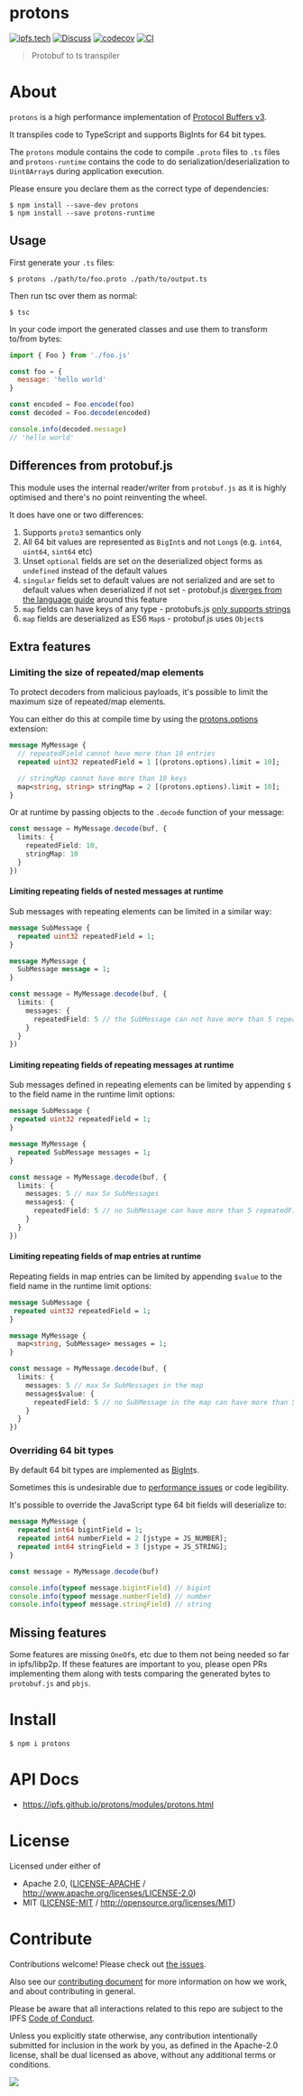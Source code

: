# protons <!-- omit in toc -->

[![ipfs.tech](https://img.shields.io/badge/project-IPFS-blue.svg?style=flat-square)](https://ipfs.tech)
[![Discuss](https://img.shields.io/discourse/https/discuss.ipfs.tech/posts.svg?style=flat-square)](https://discuss.ipfs.tech)
[![codecov](https://img.shields.io/codecov/c/github/ipfs/protons.svg?style=flat-square)](https://codecov.io/gh/ipfs/protons)
[![CI](https://img.shields.io/github/actions/workflow/status/ipfs/protons/js-test-and-release.yml?branch=main\&style=flat-square)](https://github.com/ipfs/protons/actions/workflows/js-test-and-release.yml?query=branch%3Amain)

> Protobuf to ts transpiler

# About

<!--

!IMPORTANT!

Everything in this README between "# About" and "# Install" is automatically
generated and will be overwritten the next time the doc generator is run.

To make changes to this section, please update the @packageDocumentation section
of src/index.js or src/index.ts

To experiment with formatting, please run "npm run docs" from the root of this
repo and examine the changes made.

-->

`protons` is a high performance implementation of [Protocol Buffers v3](https://protobuf.dev/programming-guides/proto3/).

It transpiles code to TypeScript and supports BigInts for 64 bit types.

The `protons` module contains the code to compile `.proto` files to `.ts` files and `protons-runtime` contains the code to do serialization/deserialization to `Uint8Array`s during application execution.

Please ensure you declare them as the correct type of dependencies:

```console
$ npm install --save-dev protons
$ npm install --save protons-runtime
```

## Usage

First generate your `.ts` files:

```console
$ protons ./path/to/foo.proto ./path/to/output.ts
```

Then run tsc over them as normal:

```console
$ tsc
```

In your code import the generated classes and use them to transform to/from bytes:

```js
import { Foo } from './foo.js'

const foo = {
  message: 'hello world'
}

const encoded = Foo.encode(foo)
const decoded = Foo.decode(encoded)

console.info(decoded.message)
// 'hello world'
```

## Differences from protobuf.js

This module uses the internal reader/writer from `protobuf.js` as it is highly optimised and there's no point reinventing the wheel.

It does have one or two differences:

1. Supports `proto3` semantics only
2. All 64 bit values are represented as `BigInt`s and not `Long`s (e.g. `int64`, `uint64`, `sint64` etc)
3. Unset `optional` fields are set on the deserialized object forms as `undefined` instead of the default values
4. `singular` fields set to default values are not serialized and are set to default values when deserialized if not set - protobuf.js [diverges from the language guide](https://github.com/protobufjs/protobuf.js/issues/1468#issuecomment-745177012) around this feature
5. `map` fields can have keys of any type - protobufs.js [only supports strings](https://github.com/protobufjs/protobuf.js/issues/1203#issuecomment-488637338)
6. `map` fields are deserialized as ES6 `Map`s - protobuf.js uses `Object`s

## Extra features

### Limiting the size of repeated/map elements

To protect decoders from malicious payloads, it's possible to limit the maximum size of repeated/map elements.

You can either do this at compile time by using the [protons.options](https://github.com/protocolbuffers/protobuf/blob/6f1d88107f268b8ebdad6690d116e74c403e366e/docs/options.md?plain=1#L490-L493) extension:

```protobuf
message MyMessage {
  // repeatedField cannot have more than 10 entries
  repeated uint32 repeatedField = 1 [(protons.options).limit = 10];

  // stringMap cannot have more than 10 keys
  map<string, string> stringMap = 2 [(protons.options).limit = 10];
}
```

Or at runtime by passing objects to the `.decode` function of your message:

```TypeScript
const message = MyMessage.decode(buf, {
  limits: {
    repeatedField: 10,
    stringMap: 10
  }
})
```

#### Limiting repeating fields of nested messages at runtime

Sub messages with repeating elements can be limited in a similar way:

```protobuf
message SubMessage {
  repeated uint32 repeatedField = 1;
}

message MyMessage {
  SubMessage message = 1;
}
```

```TypeScript
const message = MyMessage.decode(buf, {
  limits: {
    messages: {
      repeatedField: 5 // the SubMessage can not have more than 5 repeatedField entries
    }
  }
})
```

#### Limiting repeating fields of repeating messages at runtime

Sub messages defined in repeating elements can be limited by appending `$` to the field name in the runtime limit options:

```protobuf
message SubMessage {
 repeated uint32 repeatedField = 1;
}

message MyMessage {
  repeated SubMessage messages = 1;
}
```

```TypeScript
const message = MyMessage.decode(buf, {
  limits: {
    messages: 5 // max 5x SubMessages
    messages$: {
      repeatedField: 5 // no SubMessage can have more than 5 repeatedField entries
    }
  }
})
```

#### Limiting repeating fields of map entries at runtime

Repeating fields in map entries can be limited by appending `$value` to the field name in the runtime limit options:

```protobuf
message SubMessage {
 repeated uint32 repeatedField = 1;
}

message MyMessage {
  map<string, SubMessage> messages = 1;
}
```

```TypeScript
const message = MyMessage.decode(buf, {
  limits: {
    messages: 5 // max 5x SubMessages in the map
    messages$value: {
      repeatedField: 5 // no SubMessage in the map can have more than 5 repeatedField entries
    }
  }
})
```

### Overriding 64 bit types

By default 64 bit types are implemented as [BigInt](https://developer.mozilla.org/en-US/docs/Web/JavaScript/Reference/Global_Objects/BigInt)s.

Sometimes this is undesirable due to [performance issues](https://betterprogramming.pub/the-downsides-of-bigints-in-javascript-6350fd807d) or code legibility.

It's possible to override the JavaScript type 64 bit fields will deserialize to:

```protobuf
message MyMessage {
  repeated int64 bigintField = 1;
  repeated int64 numberField = 2 [jstype = JS_NUMBER];
  repeated int64 stringField = 3 [jstype = JS_STRING];
}
```

```TypeScript
const message = MyMessage.decode(buf)

console.info(typeof message.bigintField) // bigint
console.info(typeof message.numberField) // number
console.info(typeof message.stringField) // string
```

## Missing features

Some features are missing `OneOf`s, etc due to them not being needed so far in ipfs/libp2p. If these features are important to you, please open PRs implementing them along with tests comparing the generated bytes to `protobuf.js` and `pbjs`.

# Install

```console
$ npm i protons
```

# API Docs

- <https://ipfs.github.io/protons/modules/protons.html>

# License

Licensed under either of

- Apache 2.0, ([LICENSE-APACHE](LICENSE-APACHE) / <http://www.apache.org/licenses/LICENSE-2.0>)
- MIT ([LICENSE-MIT](LICENSE-MIT) / <http://opensource.org/licenses/MIT>)

# Contribute

Contributions welcome! Please check out [the issues](https://github.com/ipfs/protons/issues).

Also see our [contributing document](https://github.com/ipfs/community/blob/master/CONTRIBUTING_JS.md) for more information on how we work, and about contributing in general.

Please be aware that all interactions related to this repo are subject to the IPFS [Code of Conduct](https://github.com/ipfs/community/blob/master/code-of-conduct.md).

Unless you explicitly state otherwise, any contribution intentionally submitted for inclusion in the work by you, as defined in the Apache-2.0 license, shall be dual licensed as above, without any additional terms or conditions.

[![](https://cdn.rawgit.com/jbenet/contribute-ipfs-gif/master/img/contribute.gif)](https://github.com/ipfs/community/blob/master/CONTRIBUTING.md)
